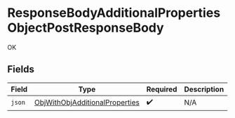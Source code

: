 # ResponseBodyAdditionalPropertiesObjectPostResponseBody

OK


## Fields

| Field                                                                                   | Type                                                                                    | Required                                                                                | Description                                                                             |
| --------------------------------------------------------------------------------------- | --------------------------------------------------------------------------------------- | --------------------------------------------------------------------------------------- | --------------------------------------------------------------------------------------- |
| `json`                                                                                  | [ObjWithObjAdditionalProperties](../../models/shared/ObjWithObjAdditionalProperties.md) | :heavy_check_mark:                                                                      | N/A                                                                                     |